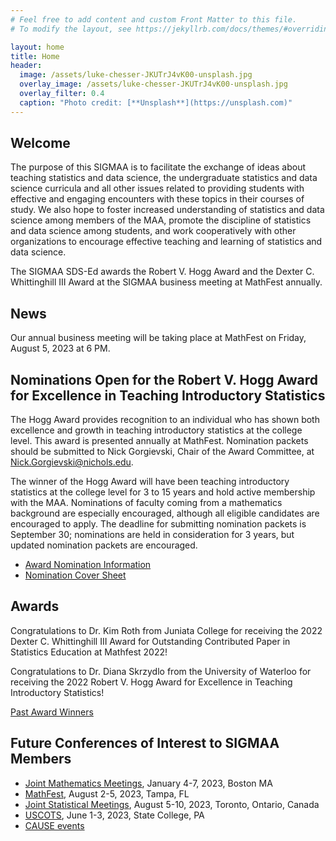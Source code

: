 ```yaml
---
# Feel free to add content and custom Front Matter to this file.
# To modify the layout, see https://jekyllrb.com/docs/themes/#overriding-theme-defaults

layout: home
title: Home
header:
  image: /assets/luke-chesser-JKUTrJ4vK00-unsplash.jpg
  overlay_image: /assets/luke-chesser-JKUTrJ4vK00-unsplash.jpg
  overlay_filter: 0.4
  caption: "Photo credit: [**Unsplash**](https://unsplash.com)"
---
```


## Welcome

The purpose of this SIGMAA is to facilitate the exchange of ideas about teaching statistics and data science, the undergraduate statistics and data science curricula and all other issues related to providing students with effective and engaging encounters with these topics in their courses of study.  We also hope to foster increased understanding of statistics and data science among members of the MAA, promote the discipline of statistics and data science among students, and work cooperatively with other organizations to encourage effective teaching and learning of statistics and data science.

The SIGMAA SDS-Ed awards the Robert V. Hogg Award and the Dexter C. Whittinghill III Award at the SIGMAA business meeting at MathFest annually.

## News

Our annual business meeting will be taking place at MathFest on Friday, August 5, 2023 at 6 PM.

## Nominations Open for the Robert V. Hogg Award for Excellence in Teaching Introductory Statistics

The Hogg Award provides recognition to an individual who has shown both excellence and growth in teaching introductory statistics at the college level. This award is presented annually at MathFest. Nomination packets should be submitted to Nick Gorgievski, Chair of the Award Committee, at [Nick.Gorgievski@nichols.edu](mailto:Nick.Gorgievski@nichols.edu).

The winner of the Hogg Award will have been teaching introductory statistics at the college level for 3 to 15 years and hold active membership with the MAA. Nominations of faculty coming from a mathematics background are especially encouraged, although all eligible candidates are encouraged to apply. The deadline for submitting nomination packets is September 30; nominations are held in consideration for 3 years, but updated nomination packets are encouraged.

- [Award Nomination Information](https://drive.google.com/file/d/18KjIFQwXW9TRJPSc1vuq1PpY4Iif2Cxg/view?usp=sharing)
- [Nomination Cover Sheet](/Hogg_award/SIGMAA-Award-Nomination-Cover-Sheet.pdf)

## Awards

Congratulations to Dr. Kim Roth from Juniata College for receiving the 2022 Dexter C. Whittinghill III Award for Outstanding Contributed Paper in Statistics Education at Mathfest 2022!

Congratulations to Dr. Diana Skrzydlo from the University of Waterloo for receiving the 2022 Robert V. Hogg Award for Excellence in Teaching Introductory Statistics!

[Past Award Winners](/awards)

## Future Conferences of Interest to SIGMAA Members

- [Joint Mathematics Meetings](https://www.jointmathematicsmeetings.org/), January 4-7, 2023, Boston MA
- [MathFest](https://www.maa.org/meetings/mathfest), August 2-5, 2023, Tampa, FL
- [Joint Statistical Meetings](https://ww2.amstat.org/meetings/jsm/2023/), August 5-10, 2023, Toronto, Ontario, Canada
- [USCOTS](https://causeweb.org/cause/uscots/uscots23), June 1-3, 2023, State College, PA
- [CAUSE events](https://causeweb.org/cause/events)


